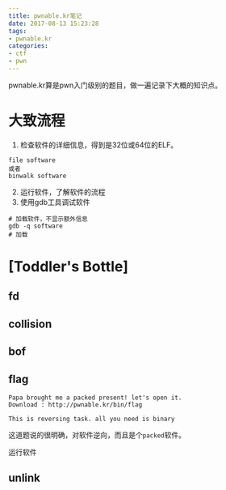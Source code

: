 ```yaml
---
title: pwnable.kr笔记
date: 2017-08-13 15:23:28
tags:
- pwnable.kr
categories:
- ctf
- pwn
---
```


pwnable.kr算是pwn入门级别的题目，做一遍记录下大概的知识点。
<!-- more -->
# 大致流程

1. 检查软件的详细信息，得到是32位或64位的ELF。
```
file software
或者
binwalk software
```
2. 运行软件，了解软件的流程
3. 使用gdb工具调试软件
```
# 加载软件，不显示额外信息
gdb -q software
# 加载
```


# [Toddler's Bottle]

## fd

## collision

## bof

## flag

	Papa brought me a packed present! let's open it.
	Download : http://pwnable.kr/bin/flag

	This is reversing task. all you need is binary

这道题说的很明确，对软件逆向，而且是个`packed`软件。


运行软件


## unlink

